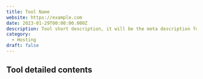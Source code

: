 ```yaml
---
title: Tool Name
website: https://example.com
date: 2023-01-29T00:00:00.000Z
description: Tool short description, it will be the meta description for the tool also.
category: 
  - Hosting
draft: false
---
```


## Tool detailed contents
